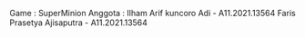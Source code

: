 Game : SuperMinion
Anggota :
Ilham Arif kuncoro Adi - A11.2021.13564
Faris Prasetya Ajisaputra - A11.2021.13564
